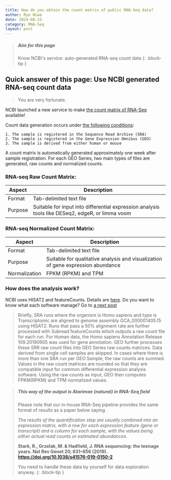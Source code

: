 ```yaml
---
title: How do you obtain the count matrix of public RNA-Seq data?
author: Ryo Niwa
date: 2024-08-23
category: RNA-Seq
layout: post
---
```


> ##### Aim for this page
> Know NCBI's service: auto-generated RNA-seq count data
{: .block-tip }

## Quick answer of this page: Use NCBI generated RNA-seq count data

> You are very fortunate.

NCBI launched a new service to make [the count matrix of RNA-Seq](https://ncbiinsights.ncbi.nlm.nih.gov/2023/04/19/human-rna-seq-geo/?utm_source=ncbi_twitter&utm_medium=referral&utm_campaign=geo-human-rna-seq-20230419) available!

Count data generation occurs under [the following conditions](https://www.ncbi.nlm.nih.gov/geo/info/rnaseqcounts.html#raw):

```bash=
1. The sample is registered in the Sequence Read Archive (SRA)
2. The sample is registered in the Gene Expression Omnibus (GEO)
3. The sample is derived from either human or mouse
```

A count matrix is automatically generated approximately one week after sample registration.
For each GEO Series, two main types of files are generated, raw counts and normalized counts. 

### RNA-seq Raw Count Matrix:

| Aspect | Description |
|--------|-------------|
| Format | Tab-delimited text file |
| Purpose | Suitable for input into differential expression analysis tools like DESeq2, edgeR, or limma voom |


### RNA-seq Normalized Count Matrix:

| Aspect | Description |
|--------|-------------|
| Format | Tab-delimited text file |
| Purpose | Suitable for qualitative analysis and visualization of gene expression abundance |
| Normalization | FPKM (RPKM) and TPM |


### How does the analysis work?

NCBI uses HISAT2 and featureCounts. Details are [here](https://www.ncbi.nlm.nih.gov/geo/info/rnaseqcounts.html#how). 
Do you want to know what each software manage? Go to [a next post](2024-08-26-basic-analysis.html)

> Briefly, SRA runs where the organism is Homo sapiens and type is Transcriptomic are aligned to genome assembly GCA_000001405.15 using HISAT2. Runs that pass a 50% alignment rate are further processed with Subread featureCounts which outputs a raw count file for each run. For Human data, the Homo sapiens Annotation Release 109.20190905 was used for gene annotation. GEO further processes these SRR raw count files into GEO Series raw counts matrices. Data derived from single cell samples are skipped. In cases where there is more than one SRA run per GEO Sample, the raw counts are summed. Values in the raw count matrices are rounded so that they are compatible input for common differential expression analysis software. Using the raw counts as input, GEO then computes FPKM(RPKM) and TPM normalized values.


> ##### This way of the output is Atarimae (natural) in RNA-Seq field
> Please note that our in-house RNA-Seq pipeline provides the same format of results as a paper below saying
>
> *The results of the quantification step are usually combined into an expression matrix, with a row for each expression feature (gene or transcript) 
> and a column for each sample, with the values being either actual read counts or estimated abundances.*
>
> **Stark, R., Grzelak, M. & Hadfield, J. RNA sequencing: the teenage years. Nat Rev Genet 20, 631–656 (2019). 
> https://doi.org/10.1038/s41576-019-0150-2**
> 
>  You need to handle these data by yourself for data exploration anyway. 
{: .block-tip }